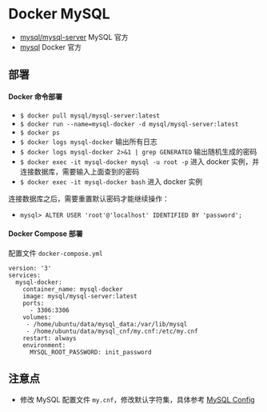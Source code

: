 # Docker MySQL
- [mysql/mysql-server](https://hub.docker.com/r/mysql/mysql-server/) MySQL 官方
- [mysql](https://hub.docker.com/_/mysql/) Docker 官方

## 部署
#### Docker 命令部署
- `$ docker pull mysql/mysql-server:latest`
- `$ docker run --name=mysql-docker -d mysql/mysql-server:latest`
- `$ docker ps`
- `$ docker logs mysql-docker` 输出所有日志
- `$ docker logs mysql-docker 2>&1 | grep GENERATED` 输出随机生成的密码
- `$ docker exec -it mysql-docker mysql -u root -p` 进入 docker 实例，并连接数据库，需要输入上面查到的密码
- `$ docker exec -it mysql-docker bash` 进入 docker 实例

连接数据库之后，需要重置默认密码才能继续操作：
- `mysql> ALTER USER 'root'@'localhost' IDENTIFIED BY 'password';`

#### Docker Compose 部署
配置文件 `docker-compose.yml`

```
version: '3'
services:
  mysql-docker:
    container_name: mysql-docker
    image: mysql/mysql-server:latest
    ports:
      - 3306:3306
    volumes:
     - /home/ubuntu/data/mysql_data:/var/lib/mysql
     - /home/ubuntu/data/mysql_cnf/my.cnf:/etc/my.cnf
    restart: always
    environment:
      MYSQL_ROOT_PASSWORD: init_password
```

## 注意点
- 修改 MySQL 配置文件 `my.cnf`，修改默认字符集，具体参考 [MySQL Config](/database/mysql/config.md)